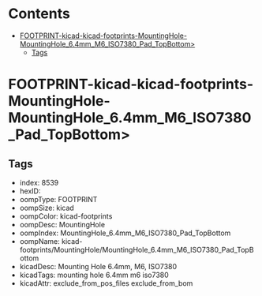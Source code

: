 



Contents
========

* [FOOTPRINT-kicad-kicad-footprints-MountingHole-MountingHole_6.4mm_M6_ISO7380_Pad_TopBottom>](#footprint-kicad-kicad-footprints-mountinghole-mountinghole_64mm_m6_iso7380_pad_topbottom)
	* [Tags](#tags)

# FOOTPRINT-kicad-kicad-footprints-MountingHole-MountingHole_6.4mm_M6_ISO7380_Pad_TopBottom>

## Tags

- index: 8539
- hexID: 
- oompType: FOOTPRINT
- oompSize: kicad
- oompColor: kicad-footprints
- oompDesc: MountingHole
- oompIndex: MountingHole_6.4mm_M6_ISO7380_Pad_TopBottom
- oompName: kicad-footprints/MountingHole/MountingHole_6.4mm_M6_ISO7380_Pad_TopBottom
- kicadDesc: Mounting Hole 6.4mm, M6, ISO7380
- kicadTags: mounting hole 6.4mm m6 iso7380
- kicadAttr: exclude_from_pos_files exclude_from_bom
